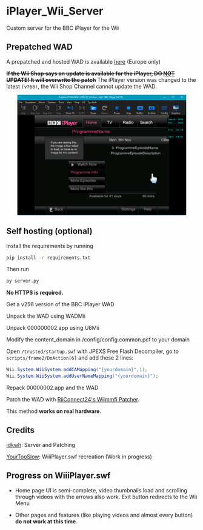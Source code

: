 # iPlayer_Wii_Server

Custom server for the BBC iPlayer for the Wii

## Prepatched WAD

A prepatched and hosted WAD is available [here](https://stuff.idkwh.ct8.pl/other/BBC%20iPlayer%20Revival%20(Europe).wad) (Europe only)

**~~If the Wii Shop says an update is available for the iPlayer, DO <u>NOT</u> UPDATE! It will overwrite the patch~~** The iPlayer version was changed to the latest `(v768)`, the Wii Shop Channel cannot update the WAD.

<div align="center">
    <img src="readmeimages/preview_1.png" align="center" width="446" height="318" />
</div>

## Self hosting (optional)

Install the requirements by running

```cmd
pip install -r requirements.txt
```

Then run

```cmd
py server.py
```

**No HTTPS is required.**

Get a v256 version of the BBC iPlayer WAD

Unpack the WAD using WADMii

Unpack 000000002.app using U8Mii

Modify the content_domain in /config/config.common.pcf to your domain

Open `/trusted/startup.swf` with JPEXS Free Flash Decompiler, go to `scripts/frame2/DoAction[6]` and add these 2 lines:

```as
Wii.System.WiiSystem.addCAMapping("{yourdomain}",1);
Wii.System.WiiSystem.addUserNameMapping("{yourdomain}");
```

Repack 00000002.app and the WAD

Patch the WAD with [RiiConnect24's Wiimmfi Patcher](https://github.com/RiiConnect24/WiiWare-Patcher/).

This method **works on real hardware**.

## Credits

[idkwh](https://github.com/idkwhere1sthisname): Server and Patching

[YourTooSlow](https://github.com/your2slow): WiiiPlayer.swf recreation (Work in progress)

## Progress on WiiiPlayer.swf

- Home page UI is semi-complete, video thumbnails load and scrolling through videos with the arrows also work. Exit button redirects to the Wii Menu

- Other pages and features (like playing videos and almost every button) **do not work at this time**.
